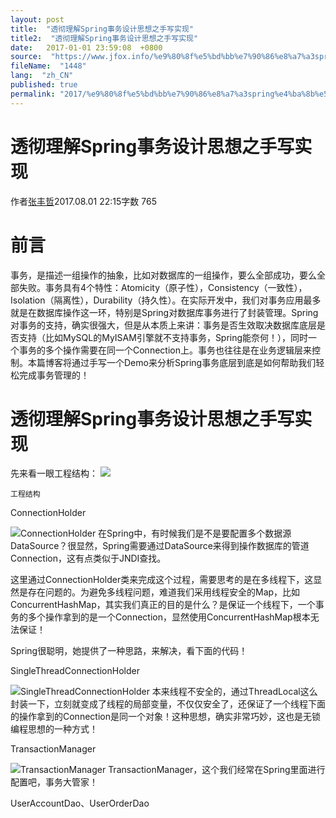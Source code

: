 ```yaml
---
layout: post
title:  "透彻理解Spring事务设计思想之手写实现"
title2:  "透彻理解Spring事务设计思想之手写实现"
date:   2017-01-01 23:59:08  +0800
source:  "https://www.jfox.info/%e9%80%8f%e5%bd%bb%e7%90%86%e8%a7%a3spring%e4%ba%8b%e5%8a%a1%e8%ae%be%e8%ae%a1%e6%80%9d%e6%83%b3%e4%b9%8b%e6%89%8b%e5%86%99%e5%ae%9e%e7%8e%b0.html"
fileName:  "1448"
lang:  "zh_CN"
published: true
permalink: "2017/%e9%80%8f%e5%bd%bb%e7%90%86%e8%a7%a3spring%e4%ba%8b%e5%8a%a1%e8%ae%be%e8%ae%a1%e6%80%9d%e6%83%b3%e4%b9%8b%e6%89%8b%e5%86%99%e5%ae%9e%e7%8e%b0.html"
---
```


# 透彻理解Spring事务设计思想之手写实现 


作者[张丰哲](/u/cb569cce501b)2017.08.01 22:15字数 765
# 前言

事务，是描述一组操作的抽象，比如对数据库的一组操作，要么全部成功，要么全部失败。事务具有4个特性：Atomicity（原子性），Consistency（一致性），Isolation（隔离性），Durability（持久性）。在实际开发中，我们对事务应用最多就是在数据库操作这一环，特别是Spring对数据库事务进行了封装管理。Spring对事务的支持，确实很强大，但是从本质上来讲：事务是否生效取决数据库底层是否支持（比如MySQL的MyISAM引擎就不支持事务，Spring能奈何！），同时一个事务的多个操作需要在同一个Connection上。事务也往往是在业务逻辑层来控制。本篇博客将通过手写一个Demo来分析Spring事务底层到底是如何帮助我们轻松完成事务管理的！

# 透彻理解Spring事务设计思想之手写实现

先来看一眼工程结构：
![](39eab97.png) 
  
    工程结构 
   
  
 
ConnectionHolder

![](7da1181.png)ConnectionHolder
在Spring中，有时候我们是不是要配置多个数据源DataSource？很显然，Spring需要通过DataSource来得到操作数据库的管道Connection，这有点类似于JNDI查找。

这里通过ConnectionHolder类来完成这个过程，需要思考的是在多线程下，这显然是存在问题的。为避免多线程问题，难道我们采用线程安全的Map，比如ConcurrentHashMap，其实我们真正的目的是什么？是保证一个线程下，一个事务的多个操作拿到的是一个Connection，显然使用ConcurrentHashMap根本无法保证！

Spring很聪明，她提供了一种思路，来解决，看下面的代码！

SingleThreadConnectionHolder

![](3687fa8.png)SingleThreadConnectionHolder
本来线程不安全的，通过ThreadLocal这么封装一下，立刻就变成了线程的局部变量，不仅仅安全了，还保证了一个线程下面的操作拿到的Connection是同一个对象！这种思想，确实非常巧妙，这也是无锁编程思想的一种方式！

TransactionManager

![](b19ac8d.png)TransactionManager
TransactionManager，这个我们经常在Spring里面进行配置吧，事务大管家！

UserAccountDao、UserOrderDao
